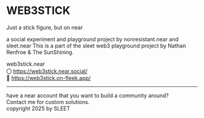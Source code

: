 # WEB3STICK
Just a stick figure, but on near

a social experiment and playground project by nonresistant.near and sleet.near
This is a part of the sleet web3 playground project by Nathan Renfroe & The SunShining.

web3stick.near
<br/>
〇 https://web3stick.near.social/
<br/>
🔗 https://web3stick.on-fleek.app/


---

have a near account that you want to build a community around?
<br/>
Contact me for custom solutions. 
<br/>
copyright 2025 by SLEET